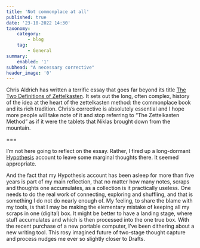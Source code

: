 ```yaml
---
title: 'Not commonplace at all'
published: true
date: '23-10-2022 14:30'
taxonomy:
    category:
        - blog
    tag:
        - General
summary:
    enabled: '1'
subhead: "A necessary corrective"
header_image: '0'
---
```


Chris Aldrich has written a terrific essay that goes far beyond its title <a class="u-in-reply-to" href="https://boffosocko.com/2022/10/22/the-two-definitions-of-zettelkasten/" >The Two Definitions of Zettelkasten</a >. It sets out the long, often complex, history of the idea at the heart of the zettelkasten method: the commonplace book and its rich tradition. Chris’s corrective is absolutely essential and I hope more people will take note of it and stop referring to “The Zettelkasten Method” as if it were the tablets that Niklas brought down from the mountain.

===

I’m not here going to reflect on the essay. Rather, I fired up a long-dormant [Hypothesis](https://hypothes.is/users/JeremyCherfas) account to leave some marginal thoughts there. It seemed appropriate. 

And the fact that my Hypothesis account has been asleep for more than five years is part of my main reflection, that no matter how many notes, scraps and thoughts one accumulates, as a collection is it practically useless. One needs to do the real work of connecting, exploring and shuffling, and that is something I do not do nearly enough of. My feeling, to share the blame with my tools, is that I may be making the elementary mistake of keeping all my scraps in one (digital) box. It might be better to have a landing stage, where stuff accumulates and which is then processed into the one true box. With the recent purchase of a new portable computer, I’ve been dithering about a new writing tool. This rosy imagined future of two-stage thought capture and process nudges me ever so slightly closer to Drafts.
